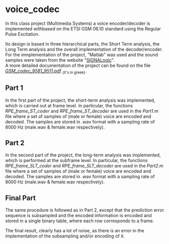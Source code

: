 # voice_codec
In this class project (Multimedia Systems) a voice encoder/decoder is implemented withbased on the ETSI GSM 06.10 standard using the Regular Pulse Excitation.

Its design is based in three hierarchical parts, the Short Term analysis, the Long Term analysis and the overall implementation of the decoder/encoder. For the imnplementation of the project, "Matlab" was used and the sound samples were taken from the website "[SIGNALogic](https://www.signalogic.com/index.pl?page=speech_codec_wav_samples)".\
A more detailed documentation of the project can be found on the file _[GSM_codec_9581_9511.pdf](GSM_codec_9581_9511.pdf)_ <sub>(it's in greek)</sub>.

## Part 1

In the first part of the project, the short-term analysis was implemented, which is carried out at frame level. In particular, the functions _RPE_frame_ST_coder_ and _RPE_frame_ST_decoder_ are used in the _Part1.m_ file where a set of samples of (male or female) voice are encoded and decoded. The samples are stored in .wav format with a sampling rate of 8000 Hz (male.wav & female.wav respectively).

## Part 2

In the second part of the project, the long-term analysis was implemented, which is performed at the subframe level. In particular, the functions _RPE_frame_SLT_coder_ and _RPE_frame_SLT_decoder_ are used in the _Part2.m_ file where a set of samples of (male or female) voice are encoded and decoded. The samples are stored in .wav format with a sampling rate of 8000 Hz (male.wav & female.wav respectively).

## Final Part
The same procedure is followed as in Part 2, except that the prediction error sequence is subsampled and the encoded information is encoded and stored in a single binary table, where each row corresponds to a frame. 

The final result, clearly has a lot of noise, as there is an error in the implementation of the subsampling and/or encoding of it.
